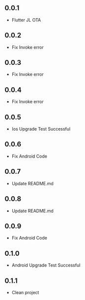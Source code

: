 ## 0.0.1

- Flutter JL OTA

## 0.0.2

- Fix Invoke error

## 0.0.3

- Fix Invoke error

## 0.0.4

- Fix Invoke error

## 0.0.5

- Ios Upgrade Test Successful

## 0.0.6

- Fix Android Code

## 0.0.7

- Update README.md

## 0.0.8

- Update README.md

## 0.0.9

- Fix Android Code

## 0.1.0

- Android Upgrade Test Successful

## 0.1.1

- Clean project